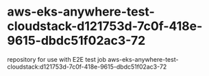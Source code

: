# aws-eks-anywhere-test-cloudstack-d121753d-7c0f-418e-9615-dbdc51f02ac3-72
repository for use with E2E test job aws-eks-anywhere-test-cloudstack:d121753d-7c0f-418e-9615-dbdc51f02ac3-72
